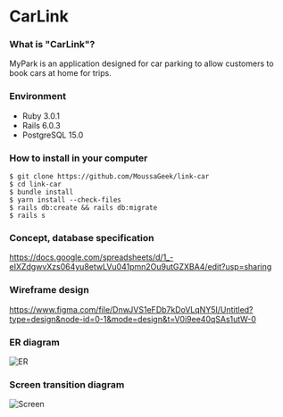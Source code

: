# CarLink

### What is "CarLink"?
MyPark is an application designed for car parking to allow customers to book cars at home for trips.																	

### Environment
- Ruby 3.0.1
- Rails 6.0.3
- PostgreSQL 15.0


### How to install in your computer
```
$ git clone https://github.com/MoussaGeek/link-car
$ cd link-car
$ bundle install
$ yarn install --check-files
$ rails db:create && rails db:migrate
$ rails s
```

### Concept, database specification  
https://docs.google.com/spreadsheets/d/1_-eIXZdgwvXzs064yu8etwLVu041pmn2Ou9utGZXBA4/edit?usp=sharing

### Wireframe design
https://www.figma.com/file/DnwJVS1eFDb7kDoVLqNY5I/Untitled?type=design&node-id=0-1&mode=design&t=V0i9ee40qSAs1utW-0

### ER diagram
![ER](https://i.gyazo.com/2cadada4b00847840e9347bfa63321b4.png)

### Screen transition diagram
![Screen](https://i.gyazo.com/b72979153eb87aa35a056fa687773d38.png)